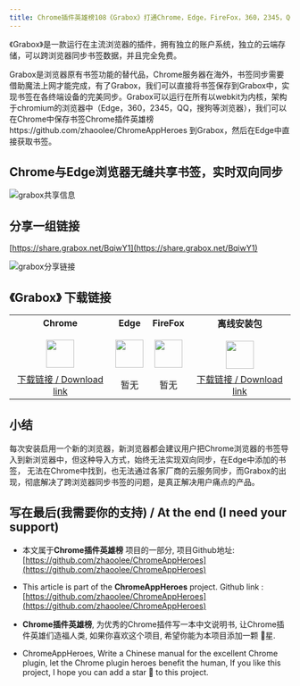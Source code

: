 ```yaml
---
title: Chrome插件英雄榜108《Grabox》打通Chrome，Edge，FireFox，360，2345，QQ，搜狗等浏览器们的书签目录
---
```




《Grabox》是一款运行在主流浏览器的插件，拥有独立的账户系统，独立的云端存储，可以跨浏览器同步书签数据，并且完全免费。


Grabox是浏览器原有书签功能的替代品，Chrome服务器在海外，书签同步需要借助魔法上网才能完成，有了Grabox，我们可以直接将书签保存到Grabox中，实现书签在各终端设备的完美同步。Grabox可以运行在所有以webkit为内核，架构于chromium的浏览器中（Edge，360，2345，QQ，搜狗等浏览器），我们可以在Chrome中保存书签Chrome插件英雄榜https://github.com/zhaoolee/ChromeAppHeroes 到Grabox，然后在Edge中直接获取书签。


## Chrome与Edge浏览器无缝共享书签，实时双向同步

![grabox共享信息](https://cdn.fangyuanxiaozhan.com/assets/1623121987007wfscpWsw.gif)



## 分享一组链接

[https://share.grabox.net/BqiwY1](https://share.grabox.net/BqiwY1)

![grabox分享链接](https://cdn.fangyuanxiaozhan.com/assets/16231347578731cPy4ccJ.gif)





## 《Grabox》 下载链接

<table style="table-layout: fixed;">
<tbody>
<tr>
<td><div style="text-align: center;"><div style="font-weight: bold">Chrome</div><br/><div style="text-align: center;"><img  style="width:50px; height:auto;" src="https://v2fy.com/asset/0i/ChromeAppHeroes/page/001_markdown_here.assets/chromeappheroes-chrome-icon.png"/></div></div></td>
<td><div style="text-align: center;" ><div style="font-weight: bold">Edge</div><br/><div><img style="width:50px; height:auto;" src="https://v2fy.com/asset/0i/ChromeAppHeroes/page/001_markdown_here.assets/chromeappheroes-edge-icon.png"/></div></div></td>
<td><div style="text-align: center;" ><div style="font-weight: bold">FireFox</div><br/><div style="text-align: center;"><img  style="width:50px; height:auto;" src="https://v2fy.com/asset/0i/ChromeAppHeroes/page/001_markdown_here.assets/chromeappheroes-firefox-icon.png"/></div></div></td>
<td><div style="text-align: center;" ><div style="font-weight: bold">离线安装包</div><br/><div style="text-align: center;"><img  style="width:50px; height:auto;" src="https://v2fy.com/asset/0i/ChromeAppHeroes/page/001_markdown_here.assets/chromeappheroes-github-download.png"/></div></div></td>
</tr>
<tr>
<td>
<div style="text-align: center;">
<a  href="https://chrome.google.com/webstore/detail/grabox/nijbkefpoolpdgangaidjfojilcbnpfl">下载链接 / Download link</a>
</div>
</td>
<td>
<div style="text-align: center;">
暂无
</div>
</td>
<td>
<div style="text-align: center;">
暂无
</div>
</td>
<td>
<div style="text-align: center;"><a  href="https://cdn.jsdelivr.net/gh/zhaoolee/ChromeAppHeroes/backup/108-grabox.zip">下载链接 / Download link</a></div>
</td>
</tr>
</tbody>
</table>



## 小结

每次安装启用一个新的浏览器，新浏览器都会建议用户把Chrome浏览器的书签导入到新浏览器中，但这种导入方式，始终无法实现双向同步，在Edge中添加的书签， 无法在Chrome中找到，也无法通过各家厂商的云服务同步，而Grabox的出现，彻底解决了跨浏览器同步书签的问题，是真正解决用户痛点的产品。



## 写在最后(我需要你的支持) / At the end (I need your support)

- 本文属于**Chrome插件英雄榜** 项目的一部分, 项目Github地址: [https://github.com/zhaoolee/ChromeAppHeroes](https://github.com/zhaoolee/ChromeAppHeroes)


- This article is part of the **ChromeAppHeroes** project. Github link : [https://github.com/zhaoolee/ChromeAppHeroes](https://github.com/zhaoolee/ChromeAppHeroes) 

- **Chrome插件英雄榜**, 为优秀的Chrome插件写一本中文说明书, 让Chrome插件英雄们造福人类, 如果你喜欢这个项目, 希望你能为本项目添加一颗 🌟星.

- ChromeAppHeroes, Write a Chinese manual for the excellent Chrome plugin, let the Chrome plugin heroes benefit the human, If you like this project, I hope you can add a star 🌟 to this project.

